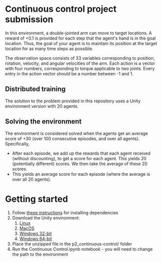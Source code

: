 # Continuous control project submission #

In this environment, a double-jointed arm can move to target locations. A reward of +0.1 is provided for each step that the agent's hand is in the goal location. 
Thus, the goal of your agent is to maintain its position at the target location for as many time steps as possible.

The observation space consists of 33 variables corresponding to position, rotation, velocity, and angular velocities of the arm. Each action 
is a vector with four numbers, corresponding to torque applicable to two joints. Every entry in the action vector should be a number between -1 and 1.

## Distributed training ##

The solution to the problem provided in this repository uses a Unity environment version with 20 agents. 

## Solving the environment ##

The environment is considered solved when the agents get an average score of +30 (over 100 consecutive episodes, and over all agents). Specifically,

* After each episode, we add up the rewards that each agent received (without discounting), to get a score for each agent. This yields 20 (potentially different) scores. We then take the average of these 20 scores.
* This yields an average score for each episode (where the average is over all 20 agents).

# Getting started #

1. Follow [these instructions](https://github.com/udacity/deep-reinforcement-learning#dependencies) for installing dependencies 
1. Download the Unity environment:
    1. [Linux](https://s3-us-west-1.amazonaws.com/udacity-drlnd/P2/Reacher/Reacher_Linux.zip)
    1. [MacOS](https://s3-us-west-1.amazonaws.com/udacity-drlnd/P2/Reacher/Reacher.app.zip)
    1. [Windows 32-bit](https://s3-us-west-1.amazonaws.com/udacity-drlnd/P2/Reacher/Reacher_Windows_x86.zip)
    1. [Windows 64-bit](https://s3-us-west-1.amazonaws.com/udacity-drlnd/P2/Reacher/Reacher_Windows_x86_64.zip)
1. Place the unzipped file in the p2_continuous-control/ folder
1. Run the Continuous Control.ipynb notebook - you will need to change the path to the environment 
